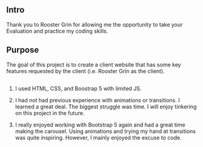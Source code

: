 ## Intro
Thank you to Rooster Grin for allowing me the opportunity to take your Evaluation and practice my coding skills. 

## Purpose
The goal of this project is to create a client website that has some key features requested by the client (i.e. Rooster Grin as the client).

##
1. I used HTML, CSS, and Boostrap 5 with limited JS.

2. I had not had previous experience with animations or transitions. I learned a great deal. The biggest struggle was time. I will enjoy tinkering on this project in the future.

3. I really enjoyed working with Bootstrap 5 again and had a great time making the carousel. Using animations and trying my hand at transitions was quite inspiring. However, I mainly enjoyed the excuse to code.

